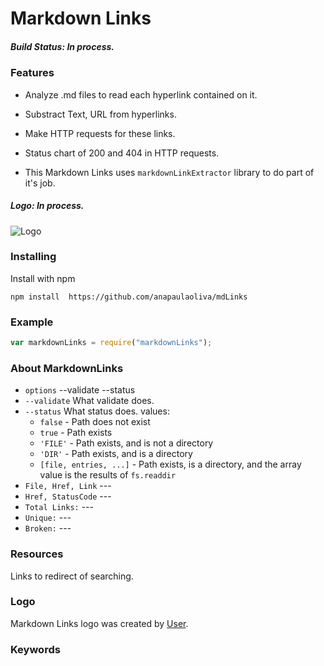 # Markdown Links

##### Build Status: In process.


### Features

- Analyze .md files to read each      hyperlink contained on it. 
- Substract Text, URL from hyperlinks.

- Make HTTP requests for these links.
- Status chart of 200 and 404 in HTTP requests.


- This Markdown Links uses `markdownLinkExtractor` library to do part of it's job.



##### Logo: In process.
![Logo](https://medium.com/@armando_amador/how-to-make-http-requests-using-fetch-api-and-promises-b0ca7370a444)

### Installing

Install with npm

```
npm install  https://github.com/anapaulaoliva/mdLinks
```

### Example

```javascript
var markdownLinks = require("markdownLinks");
```

### About MarkdownLinks

* `options` --validate --status
* `--validate` What validate does.
* `--status` What status does.
  values:
  * `false` - Path does not exist
  * `true` - Path exists
  * `'FILE'` - Path exists, and is not a directory
  * `'DIR'` - Path exists, and is a directory
  * `[file, entries, ...]` - Path exists, is a directory, and the
    array value is the results of `fs.readdir`
* `File, Href, Link` ---
* `Href, StatusCode` ---
* `Total Links:` ---
* `Unique:` ---
* `Broken:` ---

### Resources
Links to redirect of searching.

### Logo
Markdown Links logo was created by [User](https://www.npmjs.com/packageetch#class-response).

### Keywords

